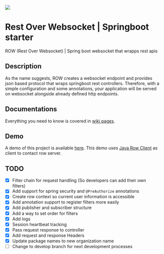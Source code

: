 [![](https://jitpack.io/v/idioglossia/spring-rest-over-ws.svg)](https://jitpack.io/#idioglossia/spring-rest-over-ws)

# Rest Over Websocket | Springboot starter
ROW (Rest Over Websocket) | Spring boot websocket that wrapps rest apis

## Description
As the name suggests, ROW creates a websocket endpoint and provides json based protocol that wraps springboot rest controllers. Therefore, with a simple configuration and some annotations, your application will be served on websocket alongside already defined http endpoints.

## Documentations
Everything you need to know is covered in [wiki pages](https://github.com/idioglossia/spring-rest-over-ws/wiki).

## Demo
A demo of this project is available [here](https://github.com/idioglossia/row-demo). This demo uses [Java Row Client](https://github.com/idioglossia/java-row-client) as client to contact row server.

## TODO

- [x] Filter chain for request handling (So developers can add their own filters)
- [X] Add support for spring security and `@PreAuthorize` annotations
- [X] Create row context so current user information is accessible
- [X] Add annotation support to register filters more easily
- [X] Add publisher and subscriber structure
- [X] Add a way to set order for filters
- [X] Add logs
- [X] Session heartbeat tracking
- [X] Pass request response to controller
- [X] Add request and response Headers
- [X] Update package names to new organization name
- [ ] Change to develop branch for next development processes

